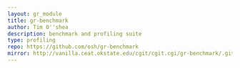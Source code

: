 ```yaml
---
layout: gr_module
title: gr-benchmark
author: Tim O''shea
description: benchmark and profiling suite
type: profiling
repo: https://github.com/osh/gr-benchmark
mirror: http://vanilla.ceat.okstate.edu/cgit/cgit.cgi/gr-benchmark/.git
---
```



